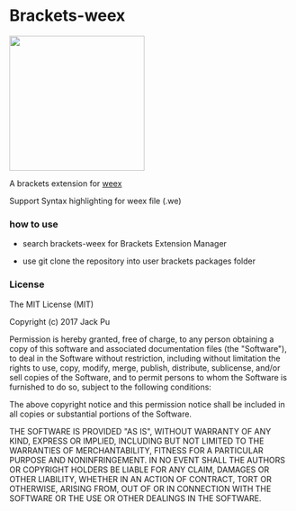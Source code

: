 # Brackets-weex

<img src="http://img1.vued.vanthink.cn/vued4d5985d27285533df903dd3190e5b005.png" width="240" />

A brackets extension for [weex](https://weex-project.io)

Support Syntax highlighting for weex file (.we)




### how to use

+ search brackets-weex for Brackets Extension Manager

+ use git clone the repository into user brackets packages folder



### License

The MIT License (MIT)

Copyright (c) 2017 Jack Pu

Permission is hereby granted, free of charge, to any person obtaining a copy
of this software and associated documentation files (the "Software"), to deal
in the Software without restriction, including without limitation the rights
to use, copy, modify, merge, publish, distribute, sublicense, and/or sell
copies of the Software, and to permit persons to whom the Software is
furnished to do so, subject to the following conditions:

The above copyright notice and this permission notice shall be included in all
copies or substantial portions of the Software.

THE SOFTWARE IS PROVIDED "AS IS", WITHOUT WARRANTY OF ANY KIND, EXPRESS OR
IMPLIED, INCLUDING BUT NOT LIMITED TO THE WARRANTIES OF MERCHANTABILITY,
FITNESS FOR A PARTICULAR PURPOSE AND NONINFRINGEMENT. IN NO EVENT SHALL THE
AUTHORS OR COPYRIGHT HOLDERS BE LIABLE FOR ANY CLAIM, DAMAGES OR OTHER
LIABILITY, WHETHER IN AN ACTION OF CONTRACT, TORT OR OTHERWISE, ARISING FROM,
OUT OF OR IN CONNECTION WITH THE SOFTWARE OR THE USE OR OTHER DEALINGS IN THE
SOFTWARE.
